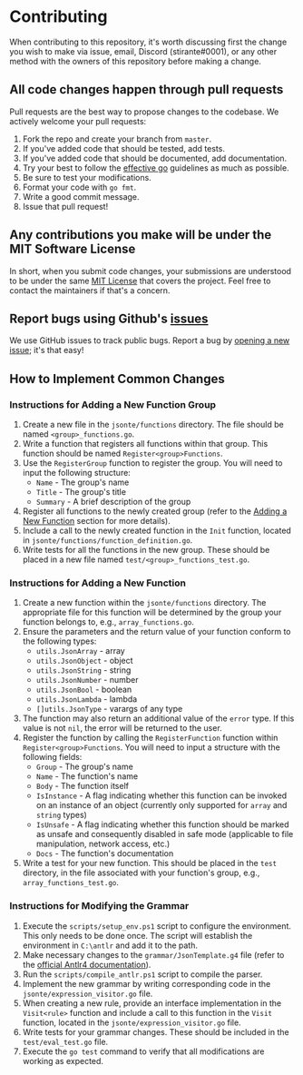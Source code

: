 # Contributing

When contributing to this repository, it's worth discussing first the change you wish 
to make via issue, email, Discord (stirante#0001), or any other method with the owners 
of this repository before making a change.

## All code changes happen through pull requests

Pull requests are the best way to propose changes to the codebase. We actively welcome your pull requests:

1. Fork the repo and create your branch from `master`.
2. If you've added code that should be tested, add tests.
3. If you've added code that should be documented, add documentation.
4. Try your best to follow the [effective go](https://go.dev/doc/effective_go) guidelines as much as possible.
5. Be sure to test your modifications.
6. Format your code with `go fmt`.
7. Write a good commit message.
8. Issue that pull request!

## Any contributions you make will be under the MIT Software License

In short, when you submit code changes, your submissions are understood to be
under the same [MIT License](http://choosealicense.com/licenses/mit/) that
covers the project. Feel free to contact the maintainers if that's a concern.

## Report bugs using Github's [issues](https://github.com/MCDevKit/jsonte/issues)

We use GitHub issues to track public bugs. Report a bug by [opening a new
issue](https://github.com/MCDevKit/jsonte/issues/new); it's that easy!

## How to Implement Common Changes

### Instructions for Adding a New Function Group

1. Create a new file in the `jsonte/functions` directory. The file should be named `<group>_functions.go`.
2. Write a function that registers all functions within that group. This function should be named `Register<group>Functions`.
3. Use the `RegisterGroup` function to register the group. You will need to input the following structure:
   - `Name` - The group's name
   - `Title` - The group's title
   - `Summary` - A brief description of the group
4. Register all functions to the newly created group (refer to the [Adding a New Function](#instructions-for-adding-a-new-function) section for more details).
5. Include a call to the newly created function in the `Init` function, located in `jsonte/functions/function_definition.go`.
6. Write tests for all the functions in the new group. These should be placed in a new file named `test/<group>_functions_test.go`.

### Instructions for Adding a New Function

1. Create a new function within the `jsonte/functions` directory. The appropriate file for this function will be determined by the group your function belongs to, e.g., `array_functions.go`.
2. Ensure the parameters and the return value of your function conform to the following types:
   - `utils.JsonArray` - array
   - `utils.JsonObject` - object
   - `utils.JsonString` - string
   - `utils.JsonNumber` - number
   - `utils.JsonBool` - boolean
   - `utils.JsonLambda` - lambda
   - `[]utils.JsonType` - varargs of any type
3. The function may also return an additional value of the `error` type. If this value is not `nil`, the error will be returned to the user.
4. Register the function by calling the `RegisterFunction` function within `Register<group>Functions`. You will need to input a structure with the following fields:
   - `Group` - The group's name
   - `Name` - The function's name
   - `Body` - The function itself
   - `IsInstance` - A flag indicating whether this function can be invoked on an instance of an object (currently only supported for `array` and `string` types)
   - `IsUnsafe` - A flag indicating whether this function should be marked as unsafe and consequently disabled in safe mode (applicable to file manipulation, network access, etc.)
   - `Docs` - The function's documentation
5. Write a test for your new function. This should be placed in the `test` directory, in the file associated with your function's group, e.g., `array_functions_test.go`.

### Instructions for Modifying the Grammar

1. Execute the `scripts/setup_env.ps1` script to configure the environment. This only needs to be done once. The script will establish the environment in `C:\antlr` and add it to the path.
2. Make necessary changes to the `grammar/JsonTemplate.g4` file (refer to the [official Antlr4 documentation](https://github.com/antlr/antlr4/blob/master/doc/getting-started.md)).
3. Run the `scripts/compile_antlr.ps1` script to compile the parser.
4. Implement the new grammar by writing corresponding code in the `jsonte/expression_visitor.go` file.
5. When creating a new rule, provide an interface implementation in the `Visit<rule>` function and include a call to this function in the `Visit` function, located in the `jsonte/expression_visitor.go` file.
6. Write tests for your grammar changes. These should be included in the `test/eval_test.go` file.
7. Execute the `go test` command to verify that all modifications are working as expected.